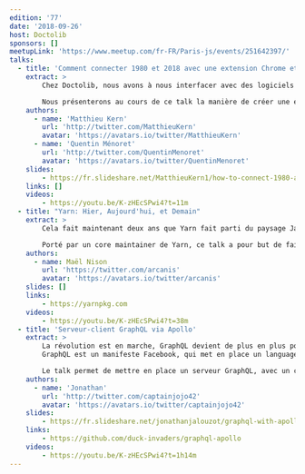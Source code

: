 ```yaml
---
edition: '77'
date: '2018-09-26'
host: Doctolib
sponsors: []
meetupLink: 'https://www.meetup.com/fr-FR/Paris-js/events/251642397/'
talks:
  - title: 'Comment connecter 1980 et 2018 avec une extension Chrome et Chrome Native Messaging'
    extract: >
        Chez Doctolib, nous avons à nous interfacer avec des logiciels allant du site web en SAAS au logiciel natif développé en 1980. Presqu'aucun de ces logiciels n'est prévu pour la communication avec d'autres outils. Nous avons mis en place une architecture multi couches articulée autour d'une extension Chrome : injection d'une API javascript dans les pages de nos partenaires ou lancement d'un binaire avec Chrome Native messaging pour communiquer avec des logiciels installés directement sur le poste de nos clients.

        Nous présenterons au cours de ce talk la manière de créer une extension Chrome permettant de réaliser ce type d'actions. Nous parlerons ensuite du déploiement de binaires sur les postes clients en utilisant un Node.JS embarqué (PKG), communiquant avec un site web au travers de Chrome Native Messaging.
    authors:
      - name: 'Matthieu Kern'
        url: 'http://twitter.com/MatthieuKern'
        avatar: 'https://avatars.io/twitter/MatthieuKern'
      - name: 'Quentin Ménoret'
        url: 'http://twitter.com/QuentinMenoret'
        avatar: 'https://avatars.io/twitter/QuentinMenoret'
    slides:
        - https://fr.slideshare.net/MatthieuKern1/how-to-connect-1980-and-2018
    links: []
    videos:
        - https://youtu.be/K-zHEcSPwi4?t=11m
  - title: "Yarn: Hier, Aujourd'hui, et Demain"
    extract: >
        Cela fait maintenant deux ans que Yarn fait parti du paysage Javascript, et s'est installé dans les deux principaux gestionnaires de paquets avec npm.

        Porté par un core maintainer de Yarn, ce talk a pour but de faire une retrospective sur cette période, revenir sur les principales fonctionnalités qui restent son apanage, et offrir un aperçu des avancées à venir.
    authors:
      - name: Maël Nison
        url: 'https://twitter.com/arcanis'
        avatar: 'https://avatars.io/twitter/arcanis'
    slides: []
    links:
        - https://yarnpkg.com
    videos:
        - https://youtu.be/K-zHEcSPwi4?t=38m
  - title: 'Serveur-client GraphQL via Apollo'
    extract: >
        La révolution est en marche, GraphQL devient de plus en plus populaire. Mais c'est quoi ?
        GraphQL est un manifeste Facebook, qui met en place un language de query permettant de créer des APIs facilement, pouvant communiquer avec n'importe qu'elle source de données.

        Le talk permet de mettre en place un serveur GraphQL, avec un client React en utilisant la librairie Apollo.
    authors:
      - name: 'Jonathan'
        url: 'http://twitter.com/captainjojo42'
        avatar: 'https://avatars.io/twitter/captainjojo42'
    slides:
        - https://fr.slideshare.net/jonathanjalouzot/graphql-with-apollojs
    links:
        - https://github.com/duck-invaders/graphql-apollo
    videos:
        - https://youtu.be/K-zHEcSPwi4?t=1h14m
---
```

